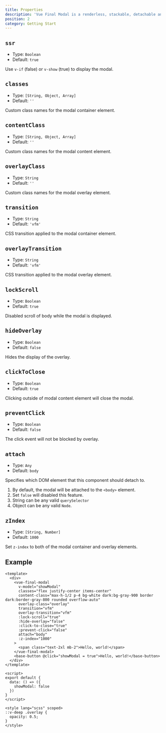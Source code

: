 ```yaml
---
title: Properties
description: 'Vue Final Modal is a renderless, stackable, detachable and lightweight modal component.'
position: 2
category: Getting Start
---
```


## `ssr`

- Type: `Boolean`
- Default: `true`

Use `v-if` (false) or `v-show` (true) to display the modal.

## `classes`

- Type: `[String, Object, Array]`
- Default: `''`

Custom class names for the modal container element.

## `contentClass`

- Type: `[String, Object, Array]`
- Default: `''`

Custom class names for the modal content element.

## `overlayClass`

- Type: `String`
- Default: `''`

Custom class names for the modal overlay element.

## `transition`

- Type: `String`
- Default: `'vfm'`

CSS transition applied to the modal container element.

## `overlayTransition`

- Type: `String`
- Default: `'vfm'`

CSS transition applied to the modal overlay element.


## `lockScroll`

- Type: `Boolean`
- Default: `true`

Disabled scroll of body while the modal is displayed.

## `hideOverlay`

- Type: `Boolean`
- Default: `false`

Hides the display of the overlay.

## `clickToClose`

- Type: `Boolean`
- Default: `true`

Clicking outside of modal content element will close the modal.

## `preventClick`

- Type: `Boolean`
- Default: `false`

The click event will not be blocked by overlay.

## `attach`

- Type: `Any`
- Default: `body`

Specifies which DOM element that this component should detach to.

1. By default, the modal will be attached to the `<body>` element.
2. Set `false` will disabled this feature. 
3. String can be any valid `querySelector`
4. Object can be any valid `Node`. 

## `zIndex`

- Type: `[String, Number]`
- Default: `1000`

Set `z-index` to both of the modal container and overlay elements.

## Example

<base-example></base-example>

```html[SFC]
<template>
  <div>
    <vue-final-modal
      v-model="showModal"
      classes="flex justify-center items-center"
      content-class="max-h-1/2 p-4 bg-white dark:bg-gray-900 border dark:border-gray-800 rounded overflow-auto"
      overlay-class="overlay"
      transition="vfm"
      overlay-transition="vfm"
      :lock-scroll="true"
      :hide-overlay="false"
      :click-to-close="true"
      :prevent-click="false"
      attach="body"
      :z-index="1000"
    >
      <span class="text-2xl mb-2">Hello, world!</span>
    </vue-final-modal>
    <base-button @click="showModal = true">Hello, world!</base-button>
  </div>
</template>

<script>
export default {
  data: () => ({
    showModal: false
  })
}
</script>

<style lang="scss" scoped>
::v-deep .overlay {
  opacity: 0.5;
}
</style>
```